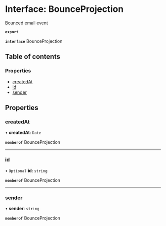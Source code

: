 # Interface: BounceProjection

Bounced email event

**`export`**

**`interface`** BounceProjection

## Table of contents

### Properties

- [createdAt](BounceProjection.md#createdat)
- [id](BounceProjection.md#id)
- [sender](BounceProjection.md#sender)

## Properties

### createdAt

• **createdAt**: `Date`

**`memberof`** BounceProjection

___

### id

• `Optional` **id**: `string`

**`memberof`** BounceProjection

___

### sender

• **sender**: `string`

**`memberof`** BounceProjection
